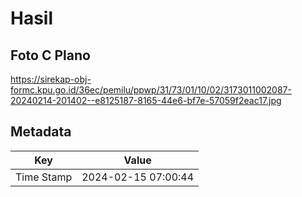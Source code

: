 # Hasil

## Foto C Plano

https://sirekap-obj-formc.kpu.go.id/36ec/pemilu/ppwp/31/73/01/10/02/3173011002087-20240214-201402--e8125187-8165-44e6-bf7e-57059f2eac17.jpg


## Metadata

| Key        | Value               |
| ---------- | ------------------- |
| Time Stamp | 2024-02-15 07:00:44 |



